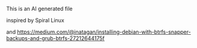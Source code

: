 This is an AI generated file

inspired by Spiral Linux

and <https://medium.com/@inatagan/installing-debian-with-btrfs-snapper-backups-and-grub-btrfs-27212644175f>
